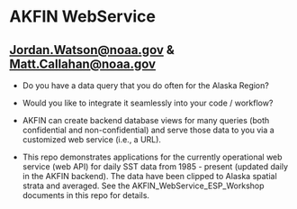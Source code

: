 # AKFIN WebService 
## Jordan.Watson@noaa.gov & Matt.Callahan@noaa.gov

* Do you have a data query that you do often for the Alaska Region? 

* Would you like to integrate it seamlessly into your code / workflow? 

* AKFIN can create backend database views for many queries (both confidential and non-confidential) and serve those data to you via a customized web service (i.e., a URL).

* This repo demonstrates applications for the currently operational web service (web API) for daily SST data from 1985 - present (updated daily in the AKFIN backend). The data have been clipped to Alaska spatial strata and averaged. See the AKFIN_WebService_ESP_Workshop documents in this repo for details.



